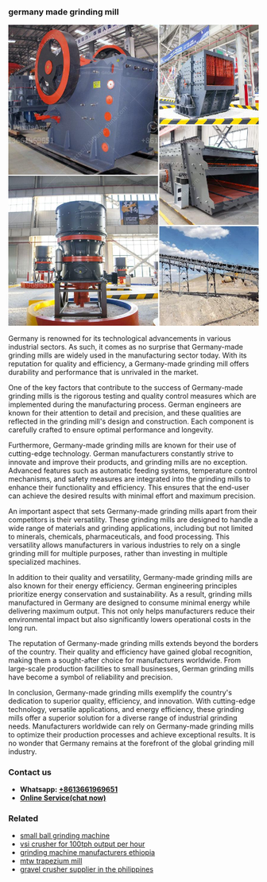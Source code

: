 <h3>germany made grinding mill</h3><img src='1704951749.jpg' alt=''><p>Germany is renowned for its technological advancements in various industrial sectors. As such, it comes as no surprise that Germany-made grinding mills are widely used in the manufacturing sector today. With its reputation for quality and efficiency, a Germany-made grinding mill offers durability and performance that is unrivaled in the market.</p><p>One of the key factors that contribute to the success of Germany-made grinding mills is the rigorous testing and quality control measures which are implemented during the manufacturing process. German engineers are known for their attention to detail and precision, and these qualities are reflected in the grinding mill's design and construction. Each component is carefully crafted to ensure optimal performance and longevity.</p><p>Furthermore, Germany-made grinding mills are known for their use of cutting-edge technology. German manufacturers constantly strive to innovate and improve their products, and grinding mills are no exception. Advanced features such as automatic feeding systems, temperature control mechanisms, and safety measures are integrated into the grinding mills to enhance their functionality and efficiency. This ensures that the end-user can achieve the desired results with minimal effort and maximum precision.</p><p>An important aspect that sets Germany-made grinding mills apart from their competitors is their versatility. These grinding mills are designed to handle a wide range of materials and grinding applications, including but not limited to minerals, chemicals, pharmaceuticals, and food processing. This versatility allows manufacturers in various industries to rely on a single grinding mill for multiple purposes, rather than investing in multiple specialized machines.</p><p>In addition to their quality and versatility, Germany-made grinding mills are also known for their energy efficiency. German engineering principles prioritize energy conservation and sustainability. As a result, grinding mills manufactured in Germany are designed to consume minimal energy while delivering maximum output. This not only helps manufacturers reduce their environmental impact but also significantly lowers operational costs in the long run.</p><p>The reputation of Germany-made grinding mills extends beyond the borders of the country. Their quality and efficiency have gained global recognition, making them a sought-after choice for manufacturers worldwide. From large-scale production facilities to small businesses, German grinding mills have become a symbol of reliability and precision.</p><p>In conclusion, Germany-made grinding mills exemplify the country's dedication to superior quality, efficiency, and innovation. With cutting-edge technology, versatile applications, and energy efficiency, these grinding mills offer a superior solution for a diverse range of industrial grinding needs. Manufacturers worldwide can rely on Germany-made grinding mills to optimize their production processes and achieve exceptional results. It is no wonder that Germany remains at the forefront of the global grinding mill industry.</p><h3>Contact us</h3><ul><li><strong>Whatsapp:&nbsp;<a href="https://wa.me/8613661969651">+8613661969651</a></strong></li><li><a href="https://swt.shibang-china.com/?git&amp;zhl&amp;germany made grinding mill"><strong>Online Service(chat now)</strong></a></li></ul><h3>Related</h3><ul><li><a href='small ball grinding machine.md'>small ball grinding machine</a></li><li><a href='vsi crusher for 100tph output per hour.md'>vsi crusher for 100tph output per hour</a></li><li><a href='grinding machine manufacturers ethiopia.md'>grinding machine manufacturers ethiopia</a></li><li><a href='mtw trapezium mill.md'>mtw trapezium mill</a></li><li><a href='gravel crusher supplier in the philippines.md'>gravel crusher supplier in the philippines</a></li></ul>
